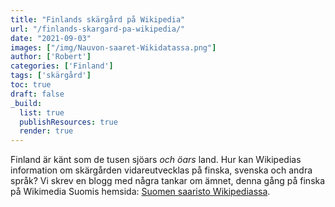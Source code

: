 ```yaml
---
title: "Finlands skärgård på Wikipedia"
url: "/finlands-skargard-pa-wikipedia/"
date: "2021-09-03"
images: ["/img/Nauvon-saaret-Wikidatassa.png"]
author: ['Robert']
categories: ['Finland']
tags: ['skärgård']
toc: true
draft: false
_build:
  list: true
  publishResources: true
  render: true
---
```


Finland är känt som de tusen sjöars _och öars_ land. Hur kan Wikipedias information om skärgården vidareutvecklas på finska, svenska och andra språk? Vi skrev en blogg med några tankar om ämnet, denna gång på finska på Wikimedia Suomis hemsida: [Suomen saaristo Wikipediassa](https://wikimedia.fi/2021/09/03/suomen-saaristo-wikipediassa/).